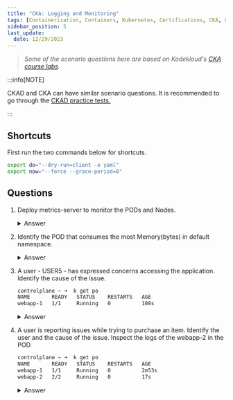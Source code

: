 ```yaml
---
title: "CKA: Logging and Monitoring"
tags: [Containerization, Containers, Kubernetes, Certifications, CKA, CKAD, CKSS]
sidebar_position: 5
last_update:
  date: 12/29/2023
---
```




> *Some of the scenario questions here are based on Kodekloud's [CKA course labs](https://kodekloud.com/courses/ultimate-certified-kubernetes-administrator-cka-mock-exam/).*


:::info[NOTE]

CKAD and CKA can have similar scenario questions. 
It is recommended to go through the [CKAD practice tests.](/docs/015-Containerization/050-Exams/002-CKAD/015-Practice-Test-CKAD.md)

:::


## Shortcuts

First run the two commands below for shortcuts.

```bash
export do="--dry-run=client -o yaml" 
export now="--force --grace-period=0" 
```

## Questions


1. Deploy metrics-server to monitor the PODs and Nodes.

    <details><summary> Answer </summary>
    
    ```bash
    controlplane ~ ➜  k get po
    NAME       READY   STATUS    RESTARTS   AGE
    elephant   1/1     Running   0          10s
    lion       1/1     Running   0          10s
    rabbit     1/1     Running   0          10s

    controlplane ~ ➜  git clone https://github.com/kodekloudhub/kubernetes-metrics-server.git
    Cloning into 'kubernetes-metrics-server'...
    remote: Enumerating objects: 31, done.
    remote: Counting objects: 100% (19/19), done.
    remote: Compressing objects: 100% (19/19), done.
    remote: Total 31 (delta 8), reused 0 (delta 0), pack-reused 12
    Unpacking objects: 100% (31/31), 8.06 KiB | 1.34 MiB/s, done.

    controlplane ~ ➜  ls -l
    total 4
    drwxr-xr-x 3 root root 4096 Dec 29 03:44 kubernetes-metrics-server
    -rw-rw-rw- 1 root root    0 Dec 13 05:39 sample.yaml

    controlplane ~ ✖ k apply -f kubernetes-metrics-server/
    clusterrole.rbac.authorization.k8s.io/system:aggregated-metrics-reader created
    clusterrolebinding.rbac.authorization.k8s.io/metrics-server:system:auth-delegator created
    rolebinding.rbac.authorization.k8s.io/metrics-server-auth-reader created
    apiservice.apiregistration.k8s.io/v1beta1.metrics.k8s.io created
    serviceaccount/metrics-server created
    deployment.apps/metrics-server created
    service/metrics-server created
    clusterrole.rbac.authorization.k8s.io/system:metrics-server created
    clusterrolebinding.rbac.authorization.k8s.io/system:metrics-server created
    ```

    Start monitoring the nodes. 

    ```bash
    controlplane ~ ➜  k top node
    NAME           CPU(cores)   CPU%   MEMORY(bytes)   MEMORY%   
    controlplane   241m         0%     1159Mi          0%        
    node01         24m          0%     300Mi           0%   
    ```
    
    </details>
     

2. Identify the POD that consumes the most Memory(bytes) in default namespace.

    <details><summary> Answer </summary>
    
    ```bash
    controlplane ~ ➜  k get po
    NAME       READY   STATUS    RESTARTS   AGE
    elephant   1/1     Running   0          4m33s
    lion       1/1     Running   0          4m33s
    rabbit     1/1     Running   0          4m33s

    controlplane ~ ➜  k top pod
    NAME       CPU(cores)   MEMORY(bytes)   
    elephant   15m          31Mi            
    lion       1m           18Mi            
    rabbit     107m         252Mi  
    ```
    
    </details>
     

3. A user - USER5 - has expressed concerns accessing the application. Identify the cause of the issue.

    ```bash
    controlplane ~ ➜  k get po
    NAME       READY   STATUS    RESTARTS   AGE
    webapp-1   1/1     Running   0          108s 
    ```

    <details><summary> Answer </summary>
    
    ```bash
    controlplane ~ ✖ k logs webapp-1 | grep WARNING
    [2023-12-29 08:49:33,717] WARNING in event-simulator: USER5 Failed to Login as the account is locked due to MANY FAILED ATTEMPTS.
    [2023-12-29 08:49:36,719] WARNING in event-simulator: USER7 Order failed as the item is OUT OF STOCK.
    [2023-12-29 08:49:38,722] WARNING in event-simulator: USER5 Failed to Login as the account is locked due to MANY FAILED ATTEMPTS.
    [2023-12-29 08:49:43,728] WARNING in event-simulator: USER5 Failed to Login as the account is locked due to MANY FAILED ATTEMPTS. 
    ```
    
    </details>
     

4. A user is reporting issues while trying to purchase an item. Identify the user and the cause of the issue. Inspect the logs of the webapp-2 in the POD

    ```bash
    controlplane ~ ➜  k get po 
    NAME       READY   STATUS    RESTARTS   AGE
    webapp-1   1/1     Running   0          2m53s
    webapp-2   2/2     Running   0          17s 
    ```

    <details><summary> Answer </summary>
    
    ```bash
    controlplane ~ ➜  k logs webapp-2 | grep WARNING
    Defaulted container "simple-webapp" out of: simple-webapp, db
    [2023-12-29 08:52:05,219] WARNING in event-simulator: USER5 Failed to Login as the account is locked due to MANY FAILED ATTEMPTS.
    [2023-12-29 08:52:08,221] WARNING in event-simulator: USER30 Order failed as the item is OUT OF STOCK.
    [2023-12-29 08:52:10,224] WARNING in event-simulator: USER5 Failed to Login as the account is locked due to MANY FAILED ATTEMPTS.
    [2023-12-29 08:52:15,228] WARNING in event-simulator: USER5 Failed to Login as the account is locked due to MANY FAILED ATTEMPTS.
    [2023-12-29 08:52:16,229] WARNING in event-simulator: USER30 Order failed as the item is OUT OF STOCK. 
    ```
    
    </details>
     


     
